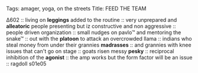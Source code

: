 Tags: amager, yoga, on the streets
Title: FEED THE TEAM
  
Δ602 :: living on **leggings** added to the routine :: very unprepared and **alleatoric** people presenting but iz constructive and non aggressive :: people driven organization :: small nudges on pavlo™ and mentoring the snake™ :: out with the **platoon** to attack an overcrowded llama :: indians who steal money from under their grannies **madrasses** :: and grannies with knee issues that can't go on stage :: goats risen messy **pesky** :: reciprocal inhibition of the **agonist** :: the amp works but the form factor will be an issue :: ragdoll s01e05 

